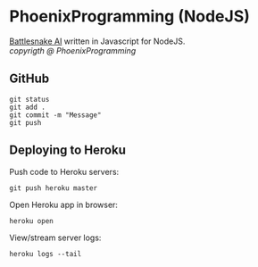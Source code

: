 # PhoenixProgramming (NodeJS)

[Battlesnake AI](https://battlesnake.io) written in Javascript for NodeJS.  
_copyrigth @ PhoenixProgramming_

## GitHub

```shell
git status
git add .
git commit -m "Message"
git push
```

## Deploying to Heroku

Push code to Heroku servers:

```shell
git push heroku master
```

Open Heroku app in browser:

```shell
heroku open
```

View/stream server logs:

```shell
heroku logs --tail
```
